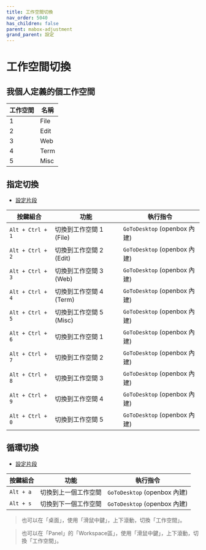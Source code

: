 ```yaml
---
title: 工作空間切換
nav_order: 5040
has_children: false
parent: mabox-adjustment
grand_parent: 設定
---
```



# 工作空間切換


## 我個人定義的個工作空間

| 工作空間 | 名稱  |
| -------- | ----- |
| 1        | File  |
| 2        | Edit  |
| 3        | Web   |
| 4        | Term  |
| 5        | Misc  |


## 指定切換

* [設定片段](https://github.com/samwhelp/mabox-adjustment/tree/main/project/mabox-adjustment-core/mabox-adjustment/asset/overlay/etc/skel/.config/openbox/share/gen/openbox-gen-rc/Section/Keybind/WorkspaceSwitch.php#L81-L139)

| 按鍵組合  | 功能                    | 執行指令                       |
| --------- | ----------------------- | ------------------------------ |
| `Alt + Ctrl + 1` | 切換到工作空間 1 (File) | `GoToDesktop` (openbox 內建) |
| `Alt + Ctrl + 2` | 切換到工作空間 2 (Edit) | `GoToDesktop` (openbox 內建) |
| `Alt + Ctrl + 3` | 切換到工作空間 3 (Web)  | `GoToDesktop` (openbox 內建) |
| `Alt + Ctrl + 4` | 切換到工作空間 4 (Term) | `GoToDesktop` (openbox 內建) |
| `Alt + Ctrl + 5` | 切換到工作空間 5 (Misc) | `GoToDesktop` (openbox 內建) |
| `Alt + Ctrl + 6` | 切換到工作空間 1        | `GoToDesktop` (openbox 內建) |
| `Alt + Ctrl + 7` | 切換到工作空間 2        | `GoToDesktop` (openbox 內建) |
| `Alt + Ctrl + 8` | 切換到工作空間 3        | `GoToDesktop` (openbox 內建) |
| `Alt + Ctrl + 9` | 切換到工作空間 4        | `GoToDesktop` (openbox 內建) |
| `Alt + Ctrl + 0` | 切換到工作空間 5        | `GoToDesktop` (openbox 內建) |


## 循環切換

* [設定片段](https://github.com/samwhelp/mabox-adjustment/tree/main/project/mabox-adjustment-core/mabox-adjustment/asset/overlay/etc/skel/.config/openbox/share/gen/openbox-gen-rc/Section/Keybind/WorkspaceSwitch.php#L8-L18)


| 按鍵組合  | 功能                 | 執行指令                   |
| --------- | -------------------- | -------------------------- |
| `Alt + a` | 切換到上一個工作空間 | `GoToDesktop` (openbox 內建) |
| `Alt + s` | 切換到下一個工作空間 | `GoToDesktop` (openbox 內建) |


> 也可以在「桌面」，使用「滑鼠中鍵」，上下滾動，切換「工作空間」。

> 也可以在「Panel」的「Workspace區」，使用「滑鼠中鍵」，上下滾動，切換「工作空間」。
